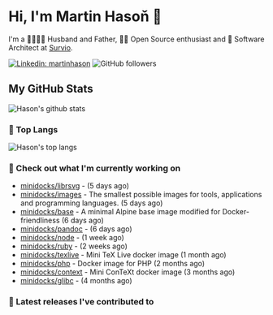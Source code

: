 # Hi, I'm Martin Hasoň 👋

I'm a 👨‍👩‍👧‍👦 Husband and Father, 🧑‍💻 Open Source enthusiast and 📐 Software Architect at [Survio](https://www.survio.com).

[![Linkedin: martinhason](https://img.shields.io/badge/-Martin%20Hasoň-blue?style=flat-square&logo=Linkedin&logoColor=white&link=https://www.linkedin.com/in/martinhason/)](https://www.linkedin.com/in/martinhason/)
![GitHub followers](https://img.shields.io/github/followers/hason?label=Follow&style=social)


## My GitHub Stats
![Hason's github stats](https://github-readme-stats.vercel.app/api?username=hason&show_icons=true&include_all_commits=true&theme=dracula&hide_border=true&hide_title=true)

### 💾 Top Langs
![Hason's top langs](https://github-readme-stats.vercel.app/api/top-langs/?username=hason&layout=compact&theme=dracula&hide_border=true&hide_title=true)

### 👷 Check out what I'm currently working on

- [minidocks/librsvg](https://github.com/minidocks/librsvg) -  (5 days ago)
- [minidocks/images](https://github.com/minidocks/images) - The smallest possible images for tools, applications and programming languages. (5 days ago)
- [minidocks/base](https://github.com/minidocks/base) - A minimal Alpine base image modified for Docker-friendliness (6 days ago)
- [minidocks/pandoc](https://github.com/minidocks/pandoc) -  (6 days ago)
- [minidocks/node](https://github.com/minidocks/node) -  (1 week ago)
- [minidocks/ruby](https://github.com/minidocks/ruby) -  (2 weeks ago)
- [minidocks/texlive](https://github.com/minidocks/texlive) - Mini TeX Live docker image (1 month ago)
- [minidocks/php](https://github.com/minidocks/php) - Docker image for PHP (2 months ago)
- [minidocks/context](https://github.com/minidocks/context) - Mini ConTeXt docker image (3 months ago)
- [minidocks/glibc](https://github.com/minidocks/glibc) -  (4 months ago)

### 🔭 Latest releases I've contributed to

